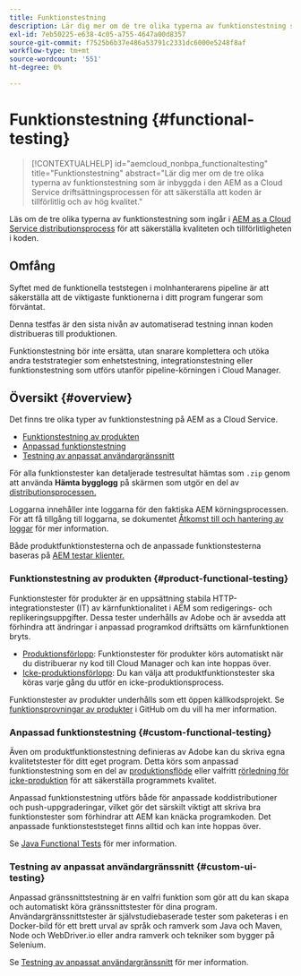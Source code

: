 ```yaml
---
title: Funktionstestning
description: Lär dig mer om de tre olika typerna av funktionstestning som är inbyggda i den AEM as a Cloud Service driftsättningsprocessen för att säkerställa att koden är tillförlitlig och av hög kvalitet.
exl-id: 7eb50225-e638-4c05-a755-4647a00d8357
source-git-commit: f7525b6b37e486a53791c2331dc6000e5248f8af
workflow-type: tm+mt
source-wordcount: '551'
ht-degree: 0%

---
```



# Funktionstestning {#functional-testing}

>[!CONTEXTUALHELP]
>id="aemcloud_nonbpa_functionaltesting"
>title="Funktionstestning"
>abstract="Lär dig mer om de tre olika typerna av funktionstestning som är inbyggda i den AEM as a Cloud Service driftsättningsprocessen för att säkerställa att koden är tillförlitlig och av hög kvalitet."

Läs om de tre olika typerna av funktionstestning som ingår i [AEM as a Cloud Service distributionsprocess](/help/implementing/cloud-manager/deploy-code.md) för att säkerställa kvaliteten och tillförlitligheten i koden.

## Omfång

Syftet med de funktionella teststegen i molnhanterarens pipeline är att säkerställa att de viktigaste funktionerna i ditt program fungerar som förväntat.

Denna testfas är den sista nivån av automatiserad testning innan koden distribueras till produktionen.

Funktionstestning bör inte ersätta, utan snarare komplettera och utöka andra teststrategier som enhetstestning, integrationstestning eller funktionstestning som utförs utanför pipeline-körningen i Cloud Manager.

## Översikt {#overview}

Det finns tre olika typer av funktionstestning på AEM as a Cloud Service.

* [Funktionstestning av produkten](#product-functional-testing)
* [Anpassad funktionstestning](#custom-functional-testing)
* [Testning av anpassat användargränssnitt](#custom-ui-testing)

För alla funktionstester kan detaljerade testresultat hämtas som `.zip` genom att använda **Hämta bygglogg** på skärmen som utgör en del av [distributionsprocessen.](/help/implementing/cloud-manager/deploy-code.md)

Loggarna innehåller inte loggarna för den faktiska AEM körningsprocessen. För att få tillgång till loggarna, se dokumentet [Åtkomst till och hantering av loggar](/help/implementing/cloud-manager/manage-logs.md) för mer information.

Både produktfunktionstesterna och de anpassade funktionstesterna baseras på [AEM testar klienter.](https://github.com/adobe/aem-testing-clients)

### Funktionstestning av produkten {#product-functional-testing}

Funktionstester för produkter är en uppsättning stabila HTTP-integrationstester (IT) av kärnfunktionalitet i AEM som redigerings- och replikeringsuppgifter. Dessa tester underhålls av Adobe och är avsedda att förhindra att ändringar i anpassad programkod driftsätts om kärnfunktionen bryts.

* [Produktionsförlopp](/help/implementing/cloud-manager/configuring-pipelines/configuring-production-pipelines.md): Funktionstester för produkter körs automatiskt när du distribuerar ny kod till Cloud Manager och kan inte hoppas över.
* [Icke-produktionsförlopp](/help/implementing/cloud-manager/configuring-pipelines/configuring-non-production-pipelines.md): Du kan välja att produktfunktionstester ska köras varje gång du utför en icke-produktionsprocess.

Funktionstester av produkter underhålls som ett öppen källkodsprojekt. Se [funktionsprovningar av produkter](https://github.com/adobe/aem-test-samples/tree/aem-cloud/smoke) i GitHub om du vill ha mer information.

### Anpassad funktionstestning {#custom-functional-testing}

Även om produktfunktionstestning definieras av Adobe kan du skriva egna kvalitetstester för ditt eget program. Detta körs som anpassad funktionstestning som en del av [produktionsflöde](/help/implementing/cloud-manager/configuring-pipelines/configuring-production-pipelines.md) eller valfritt [rörledning för icke-produktion](/help/implementing/cloud-manager/configuring-pipelines/configuring-non-production-pipelines.md) för att säkerställa programmets kvalitet.

Anpassad funktionstestning utförs både för anpassade koddistributioner och push-uppgraderingar, vilket gör det särskilt viktigt att skriva bra funktionstester som förhindrar att AEM kan knäcka programkoden. Det anpassade funktionsteststeget finns alltid och kan inte hoppas över.

Se [Java Functional Tests](/help/implementing/cloud-manager/java-functional-testing.md) för mer information.


### Testning av anpassat användargränssnitt {#custom-ui-testing}

Anpassad gränssnittstestning är en valfri funktion som gör att du kan skapa och automatiskt köra gränssnittstester för dina program. Användargränssnittstester är självstudiebaserade tester som paketeras i en Docker-bild för ett brett urval av språk och ramverk som Java och Maven, Node och WebDriver.io eller andra ramverk och tekniker som bygger på Selenium.

Se [Testning av anpassat användargränssnitt](/help/implementing/cloud-manager/ui-testing.md#custom-ui-testing) för mer information.

